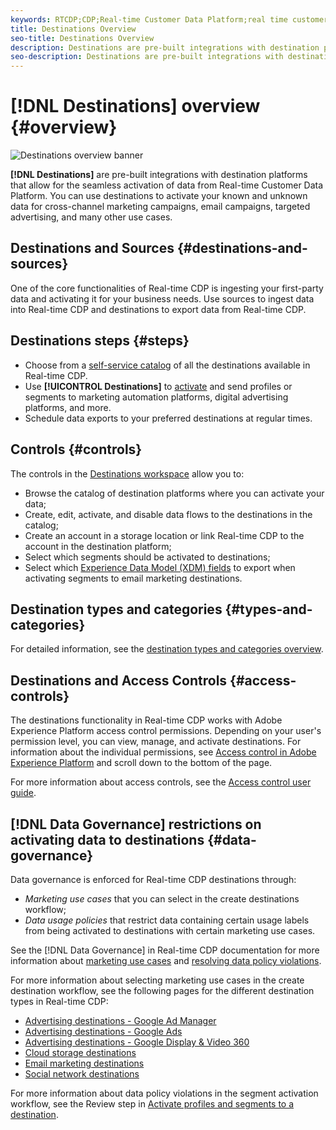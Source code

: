 ```yaml
---
keywords: RTCDP;CDP;Real-time Customer Data Platform;real time customer data platform;real time cdp;cdp;destinations;destination;rtcdp
title: Destinations Overview
seo-title: Destinations Overview
description: Destinations are pre-built integrations with destination platforms that allow for the seamless activation of data from Real-time Customer Data Platform. You can use Destinations in the Adobe Real-time Customer Data Platform to activate your known and unknown data for cross-channel marketing campaigns, email campaigns, targeted advertising, and many other use cases.
seo-description: Destinations are pre-built integrations with destination platforms that allow for the seamless activation of data from Real-time Customer Data Platform. You can use Destinations in the Adobe Real-time Customer Data Platform to activate your known and unknown data for cross-channel marketing campaigns, email campaigns, targeted advertising, and many other use cases.
---
```


# [!DNL Destinations] overview {#overview}

![Destinations overview banner](/help/rtcdp/destinations/assets/destinations-overview-banner.png)

**[!DNL Destinations]** are pre-built integrations with destination platforms that allow for the seamless activation of data from Real-time Customer Data Platform. You can use destinations to activate your known and unknown data for cross-channel marketing campaigns, email campaigns, targeted advertising, and many other use cases.

## Destinations and Sources {#destinations-and-sources}

One of the core functionalities of Real-time CDP is ingesting your first-party data and activating it for your business needs. Use sources to ingest data into Real-time CDP and destinations to export data from Real-time CDP. 

## Destinations steps {#steps}

* Choose from a [self-service catalog](/help/rtcdp/destinations/destinations-catalog.md) of all the destinations available in Real-time CDP.
* Use **[!UICONTROL Destinations]** to [activate](/help/rtcdp/destinations/activate-destinations.md) and send profiles or segments to marketing automation platforms, digital advertising platforms, and more.
* Schedule data exports to your preferred destinations at regular times.

## Controls {#controls}

The controls in the [Destinations workspace](/help/rtcdp/destinations/destinations-workspace.md) allow you to:

* Browse the catalog of destination platforms where you can activate your data;
* Create, edit, activate, and disable data flows to the destinations in the catalog;
* Create an account in a storage location or link Real-time CDP to the account in the destination platform;
* Select which segments should be activated to destinations;
* Select which [Experience Data Model (XDM) fields](../../xdm/home.md) to export when activating segments to email marketing destinations.

## Destination types and categories {#types-and-categories}

For detailed information, see the [destination types and categories overview](/help/rtcdp/destinations/destination-types.md).

## Destinations and Access Controls {#access-controls}

The destinations functionality in Real-time CDP works with Adobe Experience Platform access control permissions. Depending on your user's permission level, you can view, manage, and activate destinations. For information about the individual permissions, see [Access control in Adobe Experience Platform](../../access-control/home.md) and scroll down to the bottom of the page.

For more information about access controls, see the [Access control user guide](../../access-control/ui/overview.md).

## [!DNL Data Governance] restrictions on activating data to destinations {#data-governance}

Data governance is enforced for Real-time CDP destinations through:

* *Marketing use cases* that you can select in the create destinations workflow;
* *Data usage policies* that restrict data containing certain usage labels from being activated to destinations with certain marketing use cases.
  
See the [!DNL Data Governance] in Real-time CDP documentation for more information about [marketing use cases](/help/rtcdp/privacy/data-governance-overview.md#destinations) and [resolving data policy violations](/help/rtcdp/privacy/data-governance-overview.md#enforcement).

For more information about selecting marketing use cases in the create destination workflow, see the following pages for the different destination types in Real-time CDP:

* [Advertising destinations - Google Ad Manager ](/help/rtcdp/destinations/google-ad-manager-destination.md)
* [Advertising destinations - Google Ads](/help/rtcdp/destinations/google-ads-destination.md)
* [Advertising destinations - Google Display & Video 360 ](/help/rtcdp/destinations/google-dv360-destination.md)
* [Cloud storage destinations](/help/rtcdp/destinations/cloud-storage-destinations-workflow.md)
* [Email marketing destinations](/help/rtcdp/destinations/email-marketing-destinations.md)
* [Social network destinations](/help/rtcdp/destinations/social-network-destinations-workflow.md)

For more information about data policy violations in the segment activation workflow, see the Review step in [Activate profiles and segments to a destination](/help/rtcdp/destinations/activate-destinations.md#review).